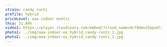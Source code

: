 ```yaml
---
strain: candy runtz
profile: hybrid
priceLevel: aaa indoor exotic
thca: 31.84%
video1: https://player.cloudinary.com/embed/?cloud_name=dcf9dmvo5&public_id=prem-light-assist_hybrid_candy-runtz_1_zjialu&profile=flower
photo1: ../img/aaa-indoor-ex_hybrid_candy-runtz_1.jpg
photo2: ../img/aaa-indoor-ex_hybrid_candy-runtz_2.jpg
---
```

